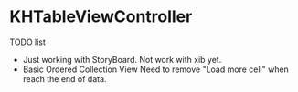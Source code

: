 KHTableViewController
=====================
TODO list

- Just working with StoryBoard. Not work with xib yet.
- Basic Ordered Collection View
    Need to remove "Load more cell" when reach the end of data.
